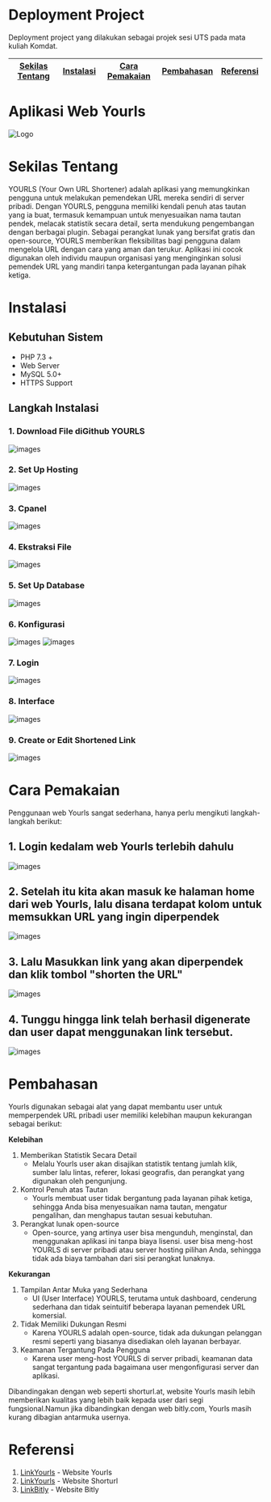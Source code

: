 # Deployment Project
Deployment project yang dilakukan sebagai projek sesi UTS pada mata kuliah Komdat.

[Sekilas Tentang](#sekilas-tentang) | [Instalasi](#instalasi) | [Cara Pemakaian](#cara-pemakaian) | [Pembahasan](#pembahasan) | [Referensi](#referensi)
:---:|:---:|:---:|:---:|:---:|
# Aplikasi Web Yourls
![Logo](./images/logo(1).png)
# Sekilas Tentang
YOURLS (Your Own URL Shortener) adalah aplikasi yang memungkinkan pengguna untuk melakukan pemendekan URL mereka sendiri di server pribadi. Dengan YOURLS, pengguna memiliki kendali penuh atas tautan yang ia buat, termasuk kemampuan untuk menyesuaikan nama tautan pendek, melacak statistik secara detail, serta mendukung pengembangan dengan berbagai plugin. Sebagai perangkat lunak yang bersifat gratis dan open-source, YOURLS memberikan fleksibilitas bagi pengguna dalam mengelola URL dengan cara yang aman dan terukur. Aplikasi ini cocok digunakan oleh individu maupun organisasi yang menginginkan solusi pemendek URL yang mandiri tanpa ketergantungan pada layanan pihak ketiga.
# Instalasi
## Kebutuhan Sistem
- PHP 7.3 +
- Web Server
- MySQL 5.0+
- HTTPS Support
## Langkah Instalasi

### 1. Download File diGithub YOURLS
![images](./images/1.png)
### 2. Set Up Hosting
![images](./images/2.png)
### 3. Cpanel
![images](./images/3.png)
### 4. Ekstraksi File
![images](./images/5.png)
### 5. Set Up Database
![images](./images/6.png)
### 6. Konfigurasi
![images](./images/7.1.png)
![images](./images/7.2.png)
### 7. Login
![images](./images/8.png)
### 8. Interface
![images](./images/9.png)
### 9. Create or Edit Shortened Link
![images](./images/10.png)
# Cara Pemakaian
Penggunaan web Yourls sangat sederhana, hanya perlu mengikuti langkah-langkah berikut:
## 1. Login kedalam web Yourls terlebih dahulu
![images](./images/11.png)
## 2. Setelah itu kita akan masuk ke halaman home dari web Yourls, lalu disana terdapat kolom untuk memsukkan URL yang ingin diperpendek
![images](./images/12.png)
## 3. Lalu Masukkan link yang akan diperpendek dan klik tombol "shorten the URL"
![images](./images/13.png)
## 4. Tunggu hingga link telah berhasil digenerate dan user dapat menggunakan link tersebut.
![images](./images/14.png)
# Pembahasan
Yourls digunakan sebagai alat yang dapat membantu user untuk memperpendek URL pribadi user memiliki kelebihan maupun kekurangan sebagai berikut:

**Kelebihan**
1. Memberikan Statistik Secara Detail
   - Melalu Yourls user akan disajikan statistik tentang jumlah klik, sumber lalu lintas, referer, lokasi geografis, dan perangkat yang digunakan oleh pengunjung. 
2. Kontrol Penuh atas Tautan
   - Yourls membuat user tidak bergantung pada layanan pihak ketiga, sehingga Anda bisa menyesuaikan nama tautan, mengatur pengalihan, dan menghapus tautan sesuai kebutuhan.
3. Perangkat lunak open-source
   - Open-source, yang artinya user bisa mengunduh, menginstal, dan menggunakan aplikasi ini tanpa biaya lisensi. user bisa meng-host YOURLS di server pribadi atau server hosting pilihan Anda, sehingga tidak ada biaya tambahan dari sisi perangkat lunaknya.

**Kekurangan**
1. Tampilan Antar Muka yang Sederhana
   - UI (User Interface) YOURLS, terutama untuk dashboard, cenderung sederhana dan tidak seintuitif beberapa layanan pemendek URL komersial.
2. Tidak Memiliki Dukungan Resmi
   - Karena YOURLS adalah open-source, tidak ada dukungan pelanggan resmi seperti yang biasanya disediakan oleh layanan berbayar. 
3. Keamanan Tergantung Pada Pengguna
   - Karena user meng-host YOURLS di server pribadi, keamanan data sangat tergantung pada bagaimana user mengonfigurasi server dan aplikasi.

Dibandingakan dengan web seperti shorturl.at, website Yourls masih lebih memberikan kualitas yang lebih baik kepada user dari segi fungsional.Namun jika dibandingkan dengan web bitly.com, Yourls masih kurang dibagian antarmuka usernya.
# Referensi
1. [LinkYourls](https://yourls.org/docs) - Website Yourls
2. [LinkYourls](https://www.shorturl.at/) - Website Shorturl
3. [LinkBitly](https://bitly.com/) - Website Bitly
